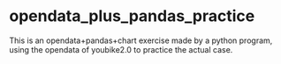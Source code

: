 # opendata_plus_pandas_practice
This is an opendata+pandas+chart exercise made by a python program, using the opendata of youbike2.0 to practice the actual case.

